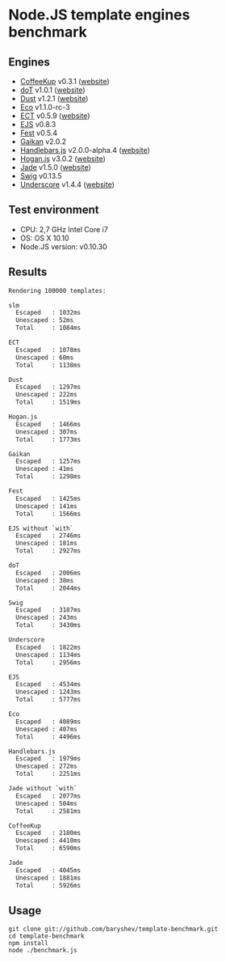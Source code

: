 # Node.JS template engines benchmark

## Engines

- [CoffeeKup](https://github.com/mauricemach/coffeekup) v0.3.1 ([website](http://coffeekup.org/))
- [doT](https://github.com/olado/doT) v1.0.1 ([website](http://olado.github.com/doT/))
- [Dust](https://github.com/linkedin/dustjs) v1.2.1 ([website](http://linkedin.github.com/dustjs/))
- [Eco](https://github.com/sstephenson/eco) v1.1.0-rc-3
- [ECT](https://github.com/baryshev/ect) v0.5.9 ([website](http://ectjs.com/))
- [EJS](https://github.com/visionmedia/ejs) v0.8.3
- [Fest](https://github.com/mailru/fest) v0.5.4
- [Gaikan](https://github.com/Deathspike/gaikan) v2.0.2
- [Handlebars.js](https://github.com/wycats/handlebars.js/) v2.0.0-alpha.4 ([website](http://handlebarsjs.com/))
- [Hogan.js](https://github.com/twitter/hogan.js) v3.0.2 ([website](http://twitter.github.com/hogan.js/))
- [Jade](https://github.com/visionmedia/jade) v1.5.0 ([website](http://jade-lang.com/))
- [Swig](https://github.com/paularmstrong/swig) v0.13.5
- [Underscore](https://github.com/documentcloud/underscore) v1.4.4 ([website](http://underscorejs.org/))

## Test environment

- CPU: 2,7 GHz Intel Core i7
- OS: OS X 10.10
- Node.JS version: v0.10.30

## Results

```sh
Rendering 100000 templates:

slm
  Escaped   : 1032ms
  Unescaped : 52ms
  Total     : 1084ms

ECT
  Escaped   : 1078ms
  Unescaped : 60ms
  Total     : 1138ms

Dust
  Escaped   : 1297ms
  Unescaped : 222ms
  Total     : 1519ms

Hogan.js
  Escaped   : 1466ms
  Unescaped : 307ms
  Total     : 1773ms

Gaikan
  Escaped   : 1257ms
  Unescaped : 41ms
  Total     : 1298ms

Fest
  Escaped   : 1425ms
  Unescaped : 141ms
  Total     : 1566ms

EJS without `with`
  Escaped   : 2746ms
  Unescaped : 181ms
  Total     : 2927ms

doT
  Escaped   : 2006ms
  Unescaped : 38ms
  Total     : 2044ms

Swig
  Escaped   : 3187ms
  Unescaped : 243ms
  Total     : 3430ms

Underscore
  Escaped   : 1822ms
  Unescaped : 1134ms
  Total     : 2956ms

EJS
  Escaped   : 4534ms
  Unescaped : 1243ms
  Total     : 5777ms

Eco
  Escaped   : 4089ms
  Unescaped : 407ms
  Total     : 4496ms

Handlebars.js
  Escaped   : 1979ms
  Unescaped : 272ms
  Total     : 2251ms

Jade without `with`
  Escaped   : 2077ms
  Unescaped : 504ms
  Total     : 2581ms

CoffeeKup
  Escaped   : 2180ms
  Unescaped : 4410ms
  Total     : 6590ms

Jade
  Escaped   : 4045ms
  Unescaped : 1881ms
  Total     : 5926ms
```

## Usage

	git clone git://github.com/baryshev/template-benchmark.git
	cd template-benchmark
	npm install
	node ./benchmark.js
